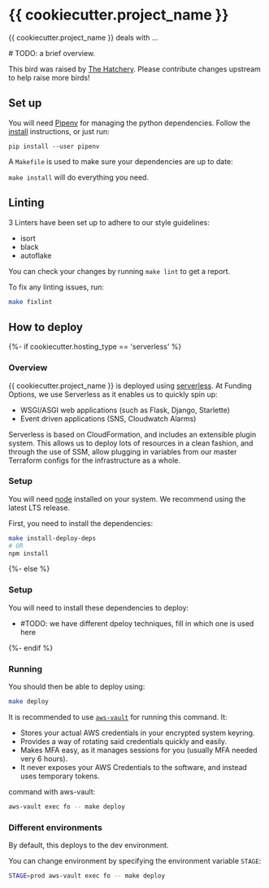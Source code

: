 # {{ cookiecutter.project_name }}

{{ cookiecutter.project_name }} deals with ...

\# TODO: a brief overview.

This bird was raised by [The Hatchery][the-hatchery].
Please contribute changes upstream to help raise more birds!

## Set up

You will need [Pipenv][pipenv] for managing the python dependencies.
Follow the [install][pipenv-install] instructions, or just run:
```
pip install --user pipenv
```

A `Makefile` is used to make sure your dependencies are up to date:

`make install` will do everything you need.

## Linting

3 Linters have been set up to adhere to our style guidelines:
- isort
- black
- autoflake

You can check your changes by running `make lint` to get a report.

To fix any linting issues, run:
```sh
make fixlint
```

## How to deploy

{%- if cookiecutter.hosting_type == 'serverless' %}

### Overview

{{ cookiecutter.project_name }} is deployed using [serverless][serverless].
At Funding Options, we use Serverless as it enables us to quickly spin up:
- WSGI/ASGI web applications (such as Flask, Django, Starlette)
- Event driven applications (SNS, Cloudwatch Alarms)

Serverless is based on CloudFormation, and includes an extensible plugin system. This allows
us to deploy lots of resources in a clean fashion, and through the use of SSM, allow plugging in variables
from our master Terraform configs for the infrastructure as a whole.

### Setup

You will need [node][node] installed on your system. We recommend using the latest LTS release.

First, you need to install the dependencies:

```sh
make install-deploy-deps
# OR
npm install
```

{%- else %}
### Setup

You will need to install these dependencies to deploy:

- \#TODO: we have different dpeloy techniques, fill in which one is used here

{%- endif %}

### Running

You should then be able to deploy using:

```sh
make deploy
```

It is recommended to use [`aws-vault`][aws-vault] for running this command. It:

- Stores your actual AWS credentials in your encrypted system keyring.
- Provides a way of rotating said credentials quickly and easily.
- Makes MFA easy, as it manages sessions for you (usually MFA needed very 6 hours).
- It never exposes your AWS Credentials to the software, and instead uses temporary tokens.

command with aws-vault:

```sh
aws-vault exec fo -- make deploy
```

### Different environments

By default, this deploys to the dev environment.

You can change environment by specifying the environment variable `STAGE`:

```sh
STAGE=prod aws-vault exec fo -- make deploy
```

[aws-vault]: https://github.com/99designs/aws-vault
[the-hatchery]: https://github.com/FundingOptions/hatchery
[serverless]: https://serverless.com/
[node]: https://nodejs.org/
[pipenv]: https://pipenv.kennethreitz.org/en/latest/
[pipenv-install]: https://pipenv.kennethreitz.org/en/latest/install/#installing-pipenv
